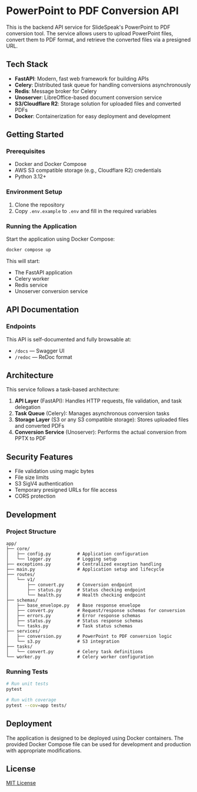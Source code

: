 # PowerPoint to PDF Conversion API

This is the backend API service for SlideSpeak's PowerPoint to PDF conversion tool. The service allows users to upload PowerPoint files, convert them to PDF format, and retrieve the converted files via a presigned URL.

## Tech Stack

- **FastAPI**: Modern, fast web framework for building APIs
- **Celery**: Distributed task queue for handling conversions asynchronously
- **Redis**: Message broker for Celery
- **Unoserver**: LibreOffice-based document conversion service
- **S3/Cloudflare R2**: Storage solution for uploaded files and converted PDFs
- **Docker**: Containerization for easy deployment and development

## Getting Started

### Prerequisites

- Docker and Docker Compose
- AWS S3 compatible storage (e.g., Cloudflare R2) credentials
- Python 3.12+

### Environment Setup

1. Clone the repository
2. Copy `.env.example` to `.env` and fill in the required variables

### Running the Application

Start the application using Docker Compose:

```bash
docker compose up
```

This will start:
- The FastAPI application
- Celery worker
- Redis service
- Unoserver conversion service

## API Documentation

### Endpoints

This API is self-documented and fully browsable at:

- `/docs` — Swagger UI
- `/redoc` — ReDoc format

## Architecture

This service follows a task-based architecture:

1. **API Layer** (FastAPI): Handles HTTP requests, file validation, and task delegation
2. **Task Queue** (Celery): Manages asynchronous conversion tasks
3. **Storage Layer** (S3 or any S3 compatible storage): Stores uploaded files and converted PDFs
4. **Conversion Service** (Unoserver): Performs the actual conversion from PPTX to PDF

## Security Features

- File validation using magic bytes
- File size limits
- S3 SigV4 authentication
- Temporary presigned URLs for file access
- CORS protection

## Development

### Project Structure

```
app/
├── core/
│   ├── config.py          # Application configuration
│   └── logger.py          # Logging setup
├── exceptions.py          # Centralized exception handling
├── main.py                # Application setup and lifecycle
├── routes/
│   └── v1/
│       ├── convert.py     # Conversion endpoint
│       ├── status.py      # Status checking endpoint
│       └── health.py      # Health checking endpoint
├── schemas/
│   ├── base_envelope.py   # Base response envelope
│   ├── convert.py         # Request/response schemas for conversion
│   ├── errors.py          # Error response schemas
│   ├── status.py          # Status response schemas
│   └── tasks.py           # Task status schemas
├── services/
│   ├── conversion.py      # PowerPoint to PDF conversion logic
│   └── s3.py              # S3 integration
├── tasks/
│   └── convert.py         # Celery task definitions
└── worker.py              # Celery worker configuration
```

### Running Tests

```bash
# Run unit tests
pytest

# Run with coverage
pytest --cov=app tests/
```

## Deployment

The application is designed to be deployed using Docker containers. The provided Docker Compose file can be used for development and production with appropriate modifications.

## License

[MIT License](LICENSE)